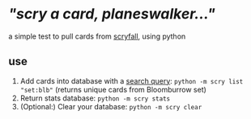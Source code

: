 # _"scry a card, planeswalker..."_

a simple test to pull cards from [scryfall](https://scryfall.com/docs/api), using python

## use

1. Add cards into database with a [search query](https://scryfall.com/docs/syntax): `python -m scry list "set:blb"` (returns unique cards from Bloomburrow set)
2. Return stats database: `python -m scry stats`
3. (Optional:) Clear your database: `python -m scry clear`
